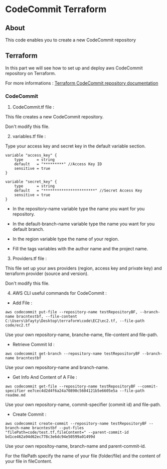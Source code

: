 # CodeCommit Terraform

## About

This code enables you to create a new CodeCommit repository

## Terraform

In this part we will see how to set up and deploy aws CodeCommit repository on Terraform.

For more informations : [Terraform CodeCommit repository documentation](https://registry.terraform.io/providers/hashicorp/aws/latest/docs/resources/codecommit_repository)

### CodeCommit

1. CodeCommit.tf file :

This file creates a new CodeCommit repository.

Don't modify this file.

2. variables.tf file :

Type your access key and secret key in the default variable section.

```
variable "access_key" {
    type      = string
    default   = "*********" //Access Key ID
    sensitive = true
}

variable "secret_key" {
    type      = string
    default   = "***********************" //Secret Access Key
    sensitive = true
}
```

- In the repository-name variable type the name you want for you repository.

- In the default-branch-name variable type the name you want for you default branch.

- In the region variable type the name of your region.

- Fill the tags variables with the author name and the project name.

3. Providers.tf file :

This file set up your aws providers (region, access key and private key) and terraform provider (source and version).

Don't modify this file.

4. AWS CLI useful commands for CodeCommit :

- Add File :
```
aws codecommit put-file --repository-name testRepositoryBF, --branch-name bracntestbf, --file-content C:\Users\bfayty\Desktop\terraform\code\EC2\ec2.tf, --file-path code/ec2.tf
```

Use your own repository-name, branche-name, file-content and file-path.

- Retrieve Commit Id :
```
aws codecommit get-branch --repository-name testRepositoryBF --branch-name bracntestbf
```

Use your own repository-name and branch-name.

- Get Info And Content of A File :
```
aws codecommit get-file --repository-name testRepositoryBF --commit-specifier ee7cec4d2d4f6a24a70890c5604121b5e6605e5a --file-path readme.md
```

Use your own repository-name, commit-specifier (commit id) and file-path.

- Create Commit :
```
aws codecommit create-commit --repository-name testRepositoryBF --branch-name bracntestbf --put-files "filePath=code/test.tf,fileContent=" --parent-commit-id bd1ce462a94d62ec778c3e6dc94e50599a01499d
```

Use your own repositoy-name, branch-name and parent-commit-id.

For the filePath specify the name of your file (folder/file) and the content of your file in fileContent.